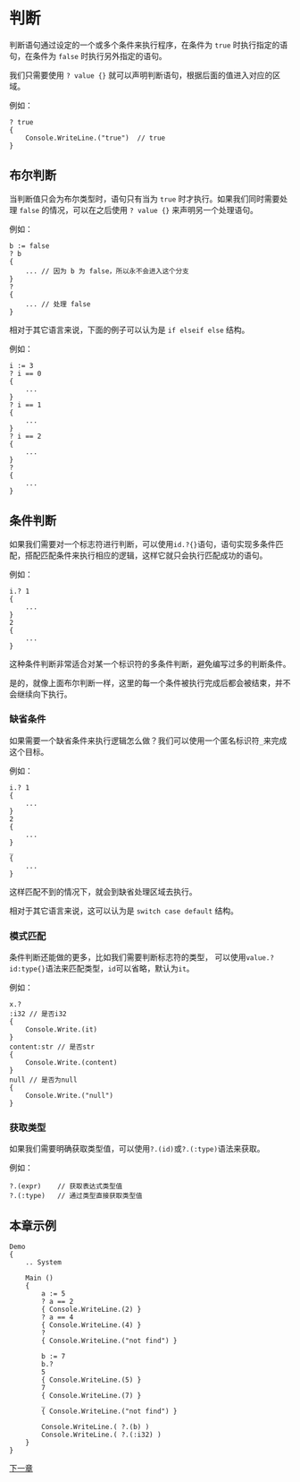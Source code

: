 # 判断
判断语句通过设定的一个或多个条件来执行程序，在条件为 `true` 时执行指定的语句，在条件为 `false` 时执行另外指定的语句。

我们只需要使用 `? value {}` 就可以声明判断语句，根据后面的值进入对应的区域。

例如：
```
? true
{
    Console.WriteLine.("true")  // true
}
```
## 布尔判断
当判断值只会为布尔类型时，语句只有当为 `true` 时才执行。如果我们同时需要处理 `false` 的情况，可以在之后使用 `? value {}` 来声明另一个处理语句。

例如：
```
b := false
? b
{
    ... // 因为 b 为 false，所以永不会进入这个分支 
}
?
{
    ... // 处理 false
}
```


相对于其它语言来说，下面的例子可以认为是 `if elseif else` 结构。

例如：
```
i := 3
? i == 0
{
    ...
}
? i == 1
{
    ...
}
? i == 2
{
    ...
}
? 
{
    ...
}
```


## 条件判断

如果我们需要对一个标志符进行判断，可以使用`id.?{}`语句，语句实现多条件匹配，搭配匹配条件来执行相应的逻辑，这样它就只会执行匹配成功的语句。

例如：
```
i.? 1
{
    ...
}
2
{
    ...
}
```
这种条件判断非常适合对某一个标识符的多条件判断，避免编写过多的判断条件。

是的，就像上面布尔判断一样，这里的每一个条件被执行完成后都会被结束，并不会继续向下执行。

### 缺省条件
如果需要一个缺省条件来执行逻辑怎么做？我们可以使用一个匿名标识符`_`来完成这个目标。

例如：
```
i.? 1
{
    ...
}
2
{
    ...
}
_
{
    ...
}
```
这样匹配不到的情况下，就会到缺省处理区域去执行。

相对于其它语言来说，这可以认为是 `switch case default` 结构。

### 模式匹配
条件判断还能做的更多，比如我们需要判断标志符的类型，
可以使用`value.?id:type{}`语法来匹配类型，`id`可以省略，默认为`it`。

例如：
```
x.?
:i32 // 是否i32
{
    Console.Write.(it)
} 
content:str // 是否str
{
    Console.Write.(content)
} 
null // 是否为null
{
    Console.Write.("null")
}
```
### 获取类型
如果我们需要明确获取类型值，可以使用`?.(id)`或`?.(:type)`语法来获取。

例如：
```
?.(expr)    // 获取表达式类型值
?.(:type)   // 通过类型直接获取类型值
```
### 

## 本章示例
```
Demo
{
    .. System

    Main ()
    {
        a := 5
        ? a == 2
        { Console.WriteLine.(2) }
        ? a == 4
        { Console.WriteLine.(4) }
        ?
        { Console.WriteLine.("not find") }

        b := 7
        b.?
        5
        { Console.WriteLine.(5) }
        7
        { Console.WriteLine.(7) }
        _
        { Console.WriteLine.("not find") }

        Console.WriteLine.( ?.(b) )
        Console.WriteLine.( ?.(:i32) )
    }
}
```


[下一章](循环.md)